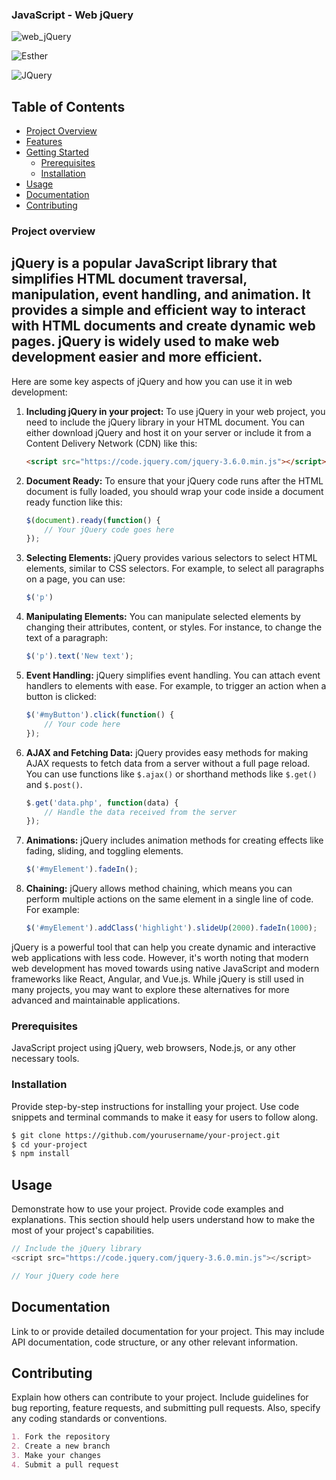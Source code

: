 ### JavaScript - Web jQuery

![web_jQuery](https://4.bp.blogspot.com/-bQgs8rt0MMk/V6DYcNFROUI/AAAAAAAAKXw/pNO6cWfIFgc2BKz6aGmwm-4PAHY2XQJSQCK4B/s640/html-css-javascript-jquery-codemio.com.jpg)

![Esther](https://www.megaleechers.com/storage/Web-Development.jpg)

![JQuery](https://s3.amazonaws.com/intranet-projects-files/holbertonschool-higher-level_programming+/305/1f1ihd.jpg)

## Table of Contents

- [Project Overview](#project-overview)
- [Features](#features)
- [Getting Started](#getting-started)
  - [Prerequisites](#prerequisites)
  - [Installation](#installation)
- [Usage](#usage)
- [Documentation](#documentation)
- [Contributing](#contributing)

### Project overview

## jQuery is a popular JavaScript library that simplifies HTML document traversal, manipulation, event handling, and animation. It provides a simple and efficient way to interact with HTML documents and create dynamic web pages. jQuery is widely used to make web development easier and more efficient.

Here are some key aspects of jQuery and how you can use it in web development:

1. **Including jQuery in your project:**
   To use jQuery in your web project, you need to include the jQuery library in your HTML document. You can either download jQuery and host it on your server or include it from a Content Delivery Network (CDN) like this:

   ```html
   <script src="https://code.jquery.com/jquery-3.6.0.min.js"></script>
   ```

2. **Document Ready:**
   To ensure that your jQuery code runs after the HTML document is fully loaded, you should wrap your code inside a document ready function like this:

   ```javascript
   $(document).ready(function() {
       // Your jQuery code goes here
   });
   ```

3. **Selecting Elements:**
   jQuery provides various selectors to select HTML elements, similar to CSS selectors. For example, to select all paragraphs on a page, you can use:

   ```javascript
   $('p')
   ```

4. **Manipulating Elements:**
   You can manipulate selected elements by changing their attributes, content, or styles. For instance, to change the text of a paragraph:

   ```javascript
   $('p').text('New text');
   ```

5. **Event Handling:**
   jQuery simplifies event handling. You can attach event handlers to elements with ease. For example, to trigger an action when a button is clicked:

   ```javascript
   $('#myButton').click(function() {
       // Your code here
   });
   ```

6. **AJAX and Fetching Data:**
   jQuery provides easy methods for making AJAX requests to fetch data from a server without a full page reload. You can use functions like `$.ajax()` or shorthand methods like `$.get()` and `$.post()`.

   ```javascript
   $.get('data.php', function(data) {
       // Handle the data received from the server
   });
   ```

7. **Animations:**
   jQuery includes animation methods for creating effects like fading, sliding, and toggling elements.

   ```javascript
   $('#myElement').fadeIn();
   ```

8. **Chaining:**
   jQuery allows method chaining, which means you can perform multiple actions on the same element in a single line of code. For example:

   ```javascript
   $('#myElement').addClass('highlight').slideUp(2000).fadeIn(1000);
   ```

jQuery is a powerful tool that can help you create dynamic and interactive web applications with less code. However, it's worth noting that modern web development has moved towards using native JavaScript and modern frameworks like React, Angular, and Vue.js. While jQuery is still used in many projects, you may want to explore these alternatives for more advanced and maintainable applications.

### Prerequisites

JavaScript project using jQuery, web browsers, Node.js, or any other necessary tools.

### Installation

Provide step-by-step instructions for installing your project. Use code snippets and terminal commands to make it easy for users to follow along.

```bash
$ git clone https://github.com/yourusername/your-project.git
$ cd your-project
$ npm install
```

## Usage

Demonstrate how to use your project. Provide code examples and explanations. This section should help users understand how to make the most of your project's capabilities.

```javascript
// Include the jQuery library
<script src="https://code.jquery.com/jquery-3.6.0.min.js"></script>

// Your jQuery code here
```

## Documentation

Link to or provide detailed documentation for your project. This may include API documentation, code structure, or any other relevant information.

## Contributing

Explain how others can contribute to your project. Include guidelines for bug reporting, feature requests, and submitting pull requests. Also, specify any coding standards or conventions.

```markdown
1. Fork the repository
2. Create a new branch
3. Make your changes
4. Submit a pull request
```

